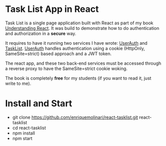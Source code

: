 # Task List App in React

Task List is a single page application built with React as part of my book [Understanding React](https://leanpub.com/understandingreact). It was build to demonstrate how to do authentication and authorization in a **secure** way.

It requires to have it running two services I have wrote: [UserAuth](https://github.com/enriquemolinari/userauth) and [TaskList](https://github.com/enriquemolinari/tasklist). [UserAuth](https://github.com/enriquemolinari/userauth) handles authentication using a cookie (HttpOnly, SameSite=strict) based approach and a JWT token.

The react app, and these two back-end services must be accessed through a reverse proxy to have the SameSite=strict cookie woking.

The book is completely **free** for my students (if you want to read it, just write to me).

# Install and Start

- git clone https://github.com/enriquemolinari/react-tasklist.git react-tasklist
- cd react-tasklist
- npm install
- npm start
